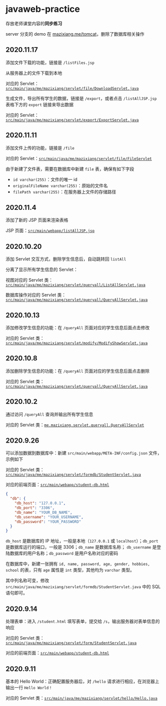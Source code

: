 # javaweb-practice

存放老师课堂内容的**同步练习**

server 分支的 demo 在 [mazixiang.me/tomcat](https://mazixiang.me/tomcat)，删除了数据库相关操作

## 2020.11.17

添加文件下载的功能，链接是 `/listFiles.jsp`

从服务器上的文件下载到本地

对应的 Servlet：[`src/main/java/me/mazixiang/servlet/file/DownloadServlet.java`](src/main/java/me/mazixiang/servlet/file/DownloadServlet.java)

生成文件，导出所有学生的数据，链接是 `/export`，或者点击 `/listAllJSP.jsp` 表格下方的 `export` 链接来导出数据

对应的 Servlet：[`src/main/java/me/mazixiang/servlet/export/ExportServlet.java`](src/main/java/me/mazixiang/servlet/export/ExportServlet.java)

## 2020.11.11

添加文件上传的功能，链接是 `/file`

对应的 Servlet：[`src/main/java/me/mazixiang/servlet/file/FileServlet`](src/main/java/me/mazixiang/servlet/file/FileServlet.java)

由于新建了文件表，需要在数据库中新建 `file` 表，确保有如下字段

- `id varchar(255)`：文件的唯一 id
- `originalFileName varchar(255)`：原始的文件名
- `filePath varchar(255)`：在服务器上文件的存储路径

## 2020.11.4

添加了新的 JSP 页面来渲染表格

JSP 页面：[`src/main/webapp/listAllJSP.jsp`](src/main/webapp/listAllJSP.jsp)

## 2020.10.20

添加 Servlet 交互方式，删除学生信息后，自动跳转回 `listAll`

分离了显示所有学生信息的 Servlet：

视图对应的 Servlet 类：[`src/main/java/me/mazixiang/servlet/queryall/ListAllServlet.java`](src/main/java/me/mazixiang/servlet/queryall/ListAllServlet.java)

数据库操作对应的 Servlet 类：[`src/main/java/me/mazixiang/servlet/queryall/QueryAllServlet.java`](src/main/java/me/mazixiang/servlet/queryall/QueryAllServlet.java)

## 2020.10.13

添加修改学生信息的功能：在 `/queryAll` 页面对应的学生信息后面点击修改

对应的 Servlet 类：[`src/main/java/me/mazixiang/servlet/modify/ModifyShowServlet.java`](src/main/java/me/mazixiang/servlet/modify/ModifyShowServlet.java)

## 2020.10.8

添加删除学生信息的功能：在 `/queryAll` 页面对应的学生信息后面点击删除

对应的 Servlet 类：[`src/main/java/me/mazixiang/servlet/queryall/QueryAllServlet.java`](src/main/java/me/mazixiang/servlet/queryall/QueryAllServlet.java)

## 2020.10.2

通过访问 `/queryAll` 查询并输出所有学生信息

对应的 Servlet 类：[`me.mazixiang.servlet.queryall.QueryAllServlet`](src/main/java/me/mazixiang/servlet/queryall/QueryAllServlet)

## 2020.9.26

可以添加数据到数据库中：新建 `src/main/webapp/META-INF/config.json` 文件，示例如下

对应的 Servlet 类：[`src/main/java/me/mazixiang/servlet/formdb/StudentServlet.java`](src/main/java/me/mazixiang/servlet/formdb/StudentServlet.java)

对应的前端页面：[`src/main/webapp/student-db.html`](src/main/webapp/student-db.html)

```json
{
  "db": {
    "db_host": "127.0.0.1",
    "db_port": "3306",
    "db_name": "YOUR_DB_NAME",
    "db_username": "YOUR_USERNAME",
    "db_password": "YOUR_PASSWORD"
  }
}
```

`db_host` 是数据库的 IP 地址，一般是本地（`127.0.0.1` 或 `localhost`）；`db_port` 是数据库运行的端口，一般是 3306；`db_name` 是数据库名称；
`db_username` 是登陆数据库的用户名称；`db_password` 是用户名称对应的密码

在数据库中，新建一张拥有 `id, name, password, age, gender, hobbies, school` 的表，只有 `age` 属性是 `int` 类型，其他均为 `varchar` 类型。

其中列名称可变，修改 `src/main/java/me/mazixiang/servlet/formdb/StudentServlet.java` 中的 SQL 语句即可。

## 2020.9.14

处理表单：进入 `/student.html` 填写表单，提交给 `/s`，输出服务器对表单信息的响应

对应的 Servlet 类：[`src/main/java/me/mazixiang/servlet/form/StudentServlet.java`](src/main/java/me/mazixiang/servlet/form/StudentServlet.java)

对应的前端页面：[`src/main/webapp/student-db.html`](src/main/webapp/student-db.html)

## 2020.9.11

基本的 Hello World：正确配置服务器后，对 `/hello` 请求进行相应，在浏览器上输出一行  `Hello World！`

对应的 Servlet 类：[`src/main/java/me/mazixiang/servlet/hello/Hello.java`](src/main/java/me/mazixiang/servlet/hello/Hello.java)
